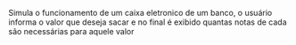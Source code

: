 Simula o funcionamento de um caixa eletronico de um banco, 
o usuário informa o valor que deseja sacar e no final
é exibido quantas notas de cada são necessárias para aquele valor
